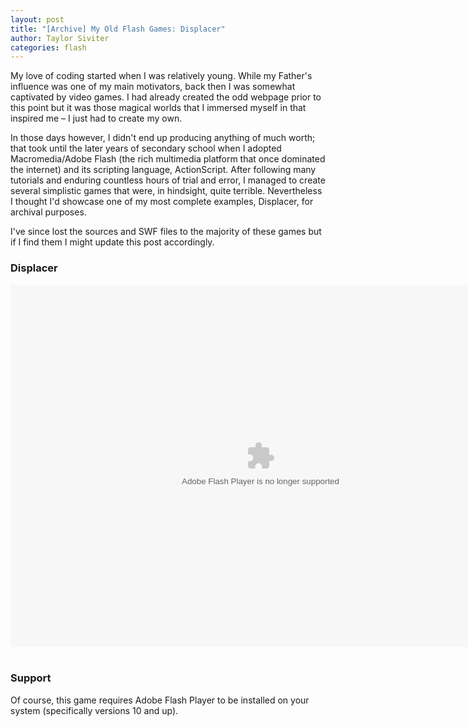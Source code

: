```yaml
---
layout: post
title: "[Archive] My Old Flash Games: Displacer"
author: Taylor Siviter
categories: flash
---
```


My love of coding started when I was relatively young. While my Father's influence was one of
my main motivators, back then I was somewhat captivated by video games. I had already
created the odd webpage prior to this point but it was those magical worlds that I immersed
myself in that inspired me &ndash; I just had to create my own.

In those days however, I didn't
end up producing anything of much worth; that took until the later years of secondary school
when I adopted Macromedia/Adobe Flash (the rich multimedia platform that once dominated the
internet) and its scripting language, ActionScript.
After following many tutorials and enduring countless hours of trial and error, I managed to
create several simplistic games that were, in
hindsight, quite terrible. Nevertheless I thought I'd showcase one of my most complete
examples, Displacer, for archival purposes.

I've since lost the sources and SWF files to the majority of these games but if I find them
I might update this post accordingly.

### Displacer

<div style="text-align: center;">
    <object type="application/x-shockwave-flash" data="/arc/flash/displacer.swf"
            width="800" height="580" id="Displacer"></object>
</div><br>

### Support

Of course, this game requires Adobe Flash Player to be installed on your system
(specifically versions 10 and up).
